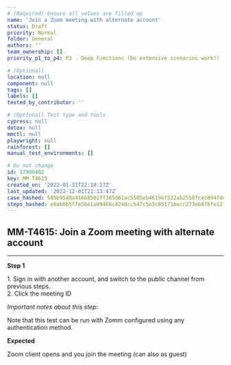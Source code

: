 ```yaml
---
# (Required) Ensure all values are filled up
name: 'Join a Zoom meeting with alternate account'
status: Draft
priority: Normal
folder: General
authors: ''
team_ownership: []
priority_p1_to_p4: P3 - Deep Functions (Do extensive scenarios work?)

# (Optional)
location: null
component: null
tags: []
labels: []
tested_by_contributor: ''

# (Optional) Test type and tools
cypress: null
detox: null
mmctl: null
playwright: null
rainforest: []
manual_test_environments: []

# Do not change
id: 17980402
key: MM-T4615
created_on: '2022-01-31T22:10:17Z'
last_updated: '2022-12-01T21:13:47Z'
case_hashed: 585b95d8a416b8501ff385d61ac5505eb4619ef522ab2558fcec894fdeb81c678ba754e2b469d0c598b738dbc862bb58
steps_hashed: e0ab0b5ffe5be1a99466c424dccb47c5e3c85171becc273eb876fe127eb544bd5c774afca721de57249a7773bbd4bfc9
---
```


<!-- (Auto-generated) Based on frontmatter's "key" and "name" -->

## MM-T4615: Join a Zoom meeting with alternate account

---

**Step 1**

1\. Sign in with another account, and switch to the public channel from previous steps.\
2\. Click the meeting ID

_Important notes about this step:_

Note that this test can be run with Zomm configured using any authentication method.

**Expected**

Zoom client opens and you join the meeting (can also as guest)
